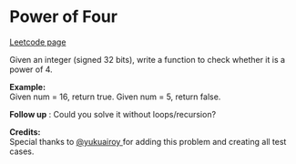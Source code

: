 # Power of Four
[Leetcode page](https://leetcode.com/problems/power-of-four/description)

Given an integer (signed 32 bits), write a function to check whether it is a
power of 4.

**Example:**  
Given num = 16, return true. Given num = 5, return false.

**Follow up** : Could you solve it without loops/recursion?

**Credits:**  
Special thanks to [@yukuairoy ](https://leetcode.com/discuss/user/yukuairoy)
for adding this problem and creating all test cases.

